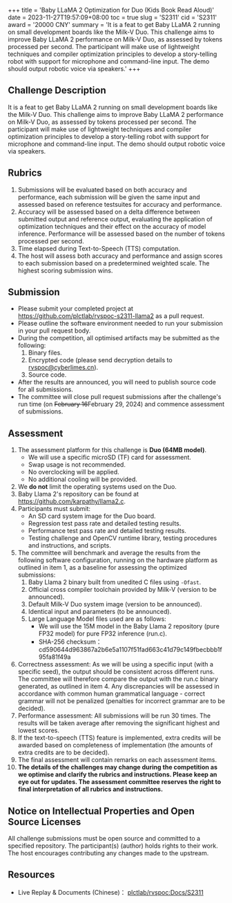 +++
title = 'Baby LLaMA 2 Optimization for Duo (Kids Book Read Aloud)'
date = 2023-11-27T19:57:09+08:00
toc = true
slug = 'S2311'
cid = 'S2311'
award = '20000 CNY'
summary = 'It is a feat to get Baby LLaMA 2 running on small development boards like the Milk-V Duo. This challenge aims to improve Baby LLaMA 2 performance on Milk-V Duo, as assessed by tokens processed per second. The participant will make use of lightweight techniques and compiler optimization principles to develop a story-telling robot with support for microphone and command-line input. The demo should output robotic voice via speakers.'
+++

## Challenge Description

It is a feat to get Baby LLaMA 2 running on small development boards like the Milk-V Duo. This challenge aims to improve Baby LLaMA 2 performance on Milk-V Duo, as assessed by tokens processed per second. The participant will make use of lightweight techniques and compiler optimization principles to develop a story-telling robot with support for microphone and command-line input. The demo should output robotic voice via speakers.

## Rubrics

1. Submissions will be evaluated based on both accuracy and performance, each submission will be given the same input and assessed based on reference testsuites for accuracy and performance.
2. Accuracy will be assessed based on a delta difference between submitted output and reference output, evaluating the application of optimization techniques and their effect on the accuracy of model inference. Performance will be assessed based on the number of tokens processed per second.
3. Time elapsed during Text-to-Speech (TTS) computation.
4. The host will assess both accuracy and performance and assign scores to each submission based on a predetermined weighted scale. The highest scoring submission wins.

## Submission

* Please submit your completed project at https://github.com/plctlab/rvspoc-s2311-llama2 as a pull request.
* Please outline the software environment needed to run your submission in your pull request body.
* During the competition, all optimised artifacts may be submitted as the following:
  1. Binary files.
  2. Encrypted code (please send decryption details to rvspoc@cyberlimes.cn).
  3. Source code.
* After the results are announced, you will need to publish source code for all submissions.
* The committee will close pull request submissions after the challenge's run time (on ~~February 16~~February 29, 2024) and commence assessment of submissions.

## Assessment

1. The assessment platform for this challenge is **Duo (64MB model)**.
    - We will use a specific microSD (TF) card for assessment.
    - Swap usage is not recommended.
    - No overclocking will be applied.
    - No additional cooling will be provided.
2. We **do not** limit the operating systems used on the Duo.
3. Baby Llama 2's repository can be found at https://github.com/karpathy/llama2.c.
4. Participants must submit:
    - An SD card system image for the Duo board.
    - Regression test pass rate and detailed testing results.
    - Performance test pass rate and detailed testing results.
    - Testing challenge and OpenCV runtime library, testing procedures and instructions, and scripts.
5. The committee will benchmark and average the results from the following software configuration, running on the hardware platform as outlined in item 1, as a baseline for assessing the optimized submissions:
   1. Baby Llama 2 binary built from unedited C files using `-Ofast`.
   2. Official cross compiler toolchain provided by Milk-V (version to be announced).
   3. Default Milk-V Duo system image (version to be announced).
   4. Identical input and parameters (to be announced).
   5. Large Language Model files used are as follows:
      * We will use the 15M model in the Baby Llama 2 repository (pure FP32 model) for pure FP32 inference (run.c).
      * SHA-256 checksum：cd590644d963867a2b6e5a1107f51fad663c41d79c149fbecbbb1f95fa81f49a
6. Correctness assessment: As we will be using a specific input (with a specific seed), the output should be consistent across different runs. The committee will therefore compare the output with the run.c binary generated, as outlined in item 4. Any discrepancies will be assessed in accordance with common human grammatical language - correct grammar will not be penalized (penalties for incorrect grammar are to be decided).
7. Performance assessment: All submissions will be run 30 times. The results will be taken average after removing the significant highest and lowest scores.
8. If the text-to-speech (TTS) feature is implemented, extra credits will be awarded based on completeness of implementation (the amounts of extra credits are to be decided).
9. The final assessment will contain remarks on each assessment items.
10. **The details of the challenges may change during the competition as we optimise and clarify the rubrics and instructions. Please keep an eye out for updates. The assessment committee reserves the right to final interpretation of all rubrics and instructions.**

## Notice on Intellectual Properties and Open Source Licenses

All challenge submissions must be open source and committed to a specified repository. The participant(s) (author) holds rights to their work. The host encourages contributing any changes made to the upstream.

## Resources

* Live Replay & Documents (Chinese)： [plctlab/rvspoc:Docs/S2311](https://github.com/plctlab/rvspoc/tree/main/Docs/S2311)
